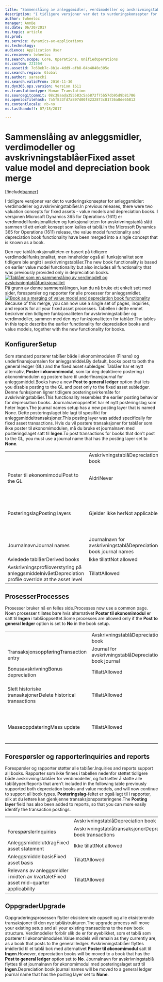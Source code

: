 ```yaml
---
title: "Sammenslåing av anleggsmidler, verdimodeller og avskrivningstablåer"
description: "I tidligere versjoner var det to vurderingskonsepter for anleggsmidler: verdimodeller og avskrivningstablåer. I versjonen Microsoft Dynamics 365 for Operations (1611) er verdimodellfunksjonaliteten og funksjonaliteten for avskrivningstablå slått sammen til ett enkelt konsept som kalles et tablå."
author: twheeloc
manager: AnnBe
ms.date: 06/20/2017
ms.topic: article
ms.prod: 
ms.service: dynamics-ax-applications
ms.technology: 
audience: Application User
ms.reviewer: twheeloc
ms.search.scope: Core, Operations, UnifiedOperations
ms.custom: 221564
ms.assetid: 7c68eb7c-8b1a-4dd9-afb8-04b4040e305e
ms.search.region: Global
ms.author: saraschi
ms.search.validFrom: 2016-11-30
ms.dyn365.ops.version: Version 1611
ms.translationtype: Human Translation
ms.sourcegitcommit: 08c38aada355583c5a6872f75b57db95d9b81786
ms.openlocfilehash: 7a5f833fd7a897d00f8232873c81736a8de65812
ms.contentlocale: nb-no
ms.lasthandoff: 07/18/2017

---
```


# <a name="fixed-asset-value-model-and-depreciation-book-merge"></a><span data-ttu-id="01a7e-104">Sammenslåing av anleggsmidler, verdimodeller og avskrivningstablåer</span><span class="sxs-lookup"><span data-stu-id="01a7e-104">Fixed asset value model and depreciation book merge</span></span>

[!include[banner](../includes/banner.md)]


<span data-ttu-id="01a7e-105">I tidligere versjoner var det to vurderingskonsepter for anleggsmidler: verdimodeller og avskrivningstablåer.</span><span class="sxs-lookup"><span data-stu-id="01a7e-105">In previous releases, there were two valuation concepts for fixed assets -  value models and depreciation books.</span></span> <span data-ttu-id="01a7e-106">I versjonen Microsoft Dynamics 365 for Operations (1611) er verdimodellfunksjonaliteten og funksjonaliteten for avskrivningstablå slått sammen til ett enkelt konsept som kalles et tablå.</span><span class="sxs-lookup"><span data-stu-id="01a7e-106">In the Microsoft Dynamics 365 for Operations (1611) release, the value model functionality and depreciation book functionality have been merged into a single concept that is known as a book.</span></span>

<span data-ttu-id="01a7e-107">Den nye tablåfunksjonaliteten er basert på tidligere verdimodellfunksjonalitet, men inneholder også all funksjonalitet som tidligere ble angitt i avskrivningstablåer.</span><span class="sxs-lookup"><span data-stu-id="01a7e-107">The new book functionality is based on earlier value model functionality but also includes all functionality that was previously provided only in depreciation books.</span></span> <span data-ttu-id="01a7e-108">[![Tablåer som en sammenslåing av verdimodell og avskrivningtablåfunksjonalitet](./media/fixed-assets.png)](./media/fixed-assets.png) På grunn av denne sammenslåingen, kan du nå bruke ett enkelt sett med sider, forespørsler og rapporter for alle prosesser for anleggsmidlet.</span><span class="sxs-lookup"><span data-stu-id="01a7e-108">[![Book as a merging of value model and depreciation book functionality](./media/fixed-assets.png)](./media/fixed-assets.png) Because of this merge, you can now use a single set of pages, inquiries, and reports for all your fixed asset processes.</span></span> <span data-ttu-id="01a7e-109">Tabellen i dette emnet beskriver den tidligere funksjonaliteten for avskrivningstablåer og verdimodeller, sammen med den nye funksjonaliteten for tablåer.</span><span class="sxs-lookup"><span data-stu-id="01a7e-109">The tables in this topic describe the earlier functionality for depreciation books and value models, together with the new functionality for books.</span></span>

## <a name="setup"></a><span data-ttu-id="01a7e-110">Konfigurer</span><span class="sxs-lookup"><span data-stu-id="01a7e-110">Setup</span></span>
<span data-ttu-id="01a7e-111">Som standard posterer tablåer både i økonomimodulen (Finans) og underfinansjournalen for anleggsmiddel.</span><span class="sxs-lookup"><span data-stu-id="01a7e-111">By default, books post to both the general ledger (GL) and the fixed asset subledger.</span></span> <span data-ttu-id="01a7e-112">Tablåer har et nytt alternativ, **Poster i økonomimodul**, som lar deg deaktivere postering i økonomimodulen og postere bare til underfinansjournal for anleggsmiddel.</span><span class="sxs-lookup"><span data-stu-id="01a7e-112">Books have a new **Post to general ledger** option that lets you disable posting to the GL and post only to the fixed asset subledger.</span></span> <span data-ttu-id="01a7e-113">Denne funksjonen ligner tidligere posteringsvirkemåte for avskrivningstablåer.</span><span class="sxs-lookup"><span data-stu-id="01a7e-113">This functionality resembles the earlier posting behavior for depreciation books.</span></span> <span data-ttu-id="01a7e-114">Journalnavnoppsettet har et nytt posteringslag som heter Ingen.</span><span class="sxs-lookup"><span data-stu-id="01a7e-114">The journal names setup has a new posting layer that is named None.</span></span> <span data-ttu-id="01a7e-115">Dette posteringslaget ble lagt til spesifikt for anleggsmiddeltransaksjoner.</span><span class="sxs-lookup"><span data-stu-id="01a7e-115">This posting layer was added specifically for fixed asset transactions.</span></span> <span data-ttu-id="01a7e-116">Hvis du vil postere transaksjoner for tablåer som ikke poster til økonomimodulen, må du bruke et journalnavn med posteringslaget satt til **Ingen**.</span><span class="sxs-lookup"><span data-stu-id="01a7e-116">To post transactions for books that don't post to the GL, you must use a journal name that has the posting layer set to **None**.</span></span>

|                                                  |                                 |                                 |                                                         |
|--------------------------------------------------|---------------------------------|---------------------------------|---------------------------------------------------------|
|                                                  | <span data-ttu-id="01a7e-117">Avskrivningstablå</span><span class="sxs-lookup"><span data-stu-id="01a7e-117">Depreciation book</span></span>               | <span data-ttu-id="01a7e-118">Verdimodell</span><span class="sxs-lookup"><span data-stu-id="01a7e-118">Value model</span></span>                     | <span data-ttu-id="01a7e-119">Tablå (ny)</span><span class="sxs-lookup"><span data-stu-id="01a7e-119">Book (New)</span></span>                                              |
| <span data-ttu-id="01a7e-120">Poster til økonomimodul</span><span class="sxs-lookup"><span data-stu-id="01a7e-120">Post to the GL</span></span>                                   | <span data-ttu-id="01a7e-121">Aldri</span><span class="sxs-lookup"><span data-stu-id="01a7e-121">Never</span></span>                           | <span data-ttu-id="01a7e-122">Alltid</span><span class="sxs-lookup"><span data-stu-id="01a7e-122">Always</span></span>                          | <span data-ttu-id="01a7e-123">Alternativ for å postere til økonomimodulen</span><span class="sxs-lookup"><span data-stu-id="01a7e-123">Option to post to the GL</span></span>                                |
| <span data-ttu-id="01a7e-124">Posteringslag</span><span class="sxs-lookup"><span data-stu-id="01a7e-124">Posting layers</span></span>                                   | <span data-ttu-id="01a7e-125">Gjelder ikke her</span><span class="sxs-lookup"><span data-stu-id="01a7e-125">Not applicable</span></span>                  | <span data-ttu-id="01a7e-126">3. Gjeldende, Operasjoner og Mva</span><span class="sxs-lookup"><span data-stu-id="01a7e-126">3: Current, Operations, and Tax</span></span> | <span data-ttu-id="01a7e-127">11: Gjeldende, Operasjoner, Mva, 7 egendefinerte lag og Ingen</span><span class="sxs-lookup"><span data-stu-id="01a7e-127">11: Current, Operations, Tax, 7 custom layers, and None</span></span> |
| <span data-ttu-id="01a7e-128">Journalnavn</span><span class="sxs-lookup"><span data-stu-id="01a7e-128">Journal names</span></span>                                    | <span data-ttu-id="01a7e-129">Journalnavn for avskrivningstablå</span><span class="sxs-lookup"><span data-stu-id="01a7e-129">Depreciation book journal names</span></span> | <span data-ttu-id="01a7e-130">Finans – Journalnavn</span><span class="sxs-lookup"><span data-stu-id="01a7e-130">GL - Journal names</span></span>              | <span data-ttu-id="01a7e-131">Finans – Journalnavn</span><span class="sxs-lookup"><span data-stu-id="01a7e-131">GL - Journal names</span></span>                                      |
| <span data-ttu-id="01a7e-132">Avledede tablåer</span><span class="sxs-lookup"><span data-stu-id="01a7e-132">Derived books</span></span>                                    | <span data-ttu-id="01a7e-133">Ikke tillatt</span><span class="sxs-lookup"><span data-stu-id="01a7e-133">Not allowed</span></span>                     | <span data-ttu-id="01a7e-134">Tillatt</span><span class="sxs-lookup"><span data-stu-id="01a7e-134">Allowed</span></span>                         | <span data-ttu-id="01a7e-135">Tillatt</span><span class="sxs-lookup"><span data-stu-id="01a7e-135">Allowed</span></span>                                                 |
| <span data-ttu-id="01a7e-136">Avskrivningsprofiloverstyring på anleggsmiddelnivået</span><span class="sxs-lookup"><span data-stu-id="01a7e-136">Depreciation profile override at the asset level</span></span> | <span data-ttu-id="01a7e-137">Tillatt</span><span class="sxs-lookup"><span data-stu-id="01a7e-137">Allowed</span></span>                         | <span data-ttu-id="01a7e-138">Ikke tillatt</span><span class="sxs-lookup"><span data-stu-id="01a7e-138">Not allowed</span></span>                     | <span data-ttu-id="01a7e-139">Tillatt</span><span class="sxs-lookup"><span data-stu-id="01a7e-139">Allowed</span></span>                                                 |

## <a name="processes"></a><span data-ttu-id="01a7e-140">Prosesser</span><span class="sxs-lookup"><span data-stu-id="01a7e-140">Processes</span></span>
<span data-ttu-id="01a7e-141">Prosesser bruker nå en felles side.</span><span class="sxs-lookup"><span data-stu-id="01a7e-141">Processes now use a common page.</span></span> <span data-ttu-id="01a7e-142">Noen prosesser tillates bare hvis alternativet **Poster til økonomimodul** er satt til **Ingen** i tablåoppsettet.</span><span class="sxs-lookup"><span data-stu-id="01a7e-142">Some processes are allowed only if the **Post to general ledger** option is set to **No** in the book setup.</span></span>

|                                |                           |                     |                                          |
|--------------------------------|---------------------------|---------------------|------------------------------------------|
|                                | <span data-ttu-id="01a7e-143">Avskrivningstablå</span><span class="sxs-lookup"><span data-stu-id="01a7e-143">Depreciation book</span></span>         | <span data-ttu-id="01a7e-144">Verdimodell</span><span class="sxs-lookup"><span data-stu-id="01a7e-144">Value model</span></span>         | <span data-ttu-id="01a7e-145">Tablå (ny)</span><span class="sxs-lookup"><span data-stu-id="01a7e-145">Book (New)</span></span>                               |
| <span data-ttu-id="01a7e-146">Transaksjonsoppføring</span><span class="sxs-lookup"><span data-stu-id="01a7e-146">Transaction entry</span></span>              | <span data-ttu-id="01a7e-147">Journal for avskrivningstablå</span><span class="sxs-lookup"><span data-stu-id="01a7e-147">Depreciation book journal</span></span> | <span data-ttu-id="01a7e-148">Anleggsmiddeljournal</span><span class="sxs-lookup"><span data-stu-id="01a7e-148">Fixed asset journal</span></span> | <span data-ttu-id="01a7e-149">Anleggsmiddeljournal</span><span class="sxs-lookup"><span data-stu-id="01a7e-149">Fixed asset journal</span></span>                      |
| <span data-ttu-id="01a7e-150">Bonusavskrivning</span><span class="sxs-lookup"><span data-stu-id="01a7e-150">Bonus depreciation</span></span>             | <span data-ttu-id="01a7e-151">Tillatt</span><span class="sxs-lookup"><span data-stu-id="01a7e-151">Allowed</span></span>                   | <span data-ttu-id="01a7e-152">Ikke tillatt</span><span class="sxs-lookup"><span data-stu-id="01a7e-152">Not Allowed</span></span>         | <span data-ttu-id="01a7e-153">Tillatt</span><span class="sxs-lookup"><span data-stu-id="01a7e-153">Allowed</span></span>                                  |
| <span data-ttu-id="01a7e-154">Slett historiske transaksjoner</span><span class="sxs-lookup"><span data-stu-id="01a7e-154">Delete historical transactions</span></span> | <span data-ttu-id="01a7e-155">Tillatt</span><span class="sxs-lookup"><span data-stu-id="01a7e-155">Allowed</span></span>                   | <span data-ttu-id="01a7e-156">Ikke tillatt</span><span class="sxs-lookup"><span data-stu-id="01a7e-156">Not Allowed</span></span>         | <span data-ttu-id="01a7e-157">Tillatt, med mindre du legger til i økonomimodulen</span><span class="sxs-lookup"><span data-stu-id="01a7e-157">Allowed, unless you're posting to the GL</span></span> |
| <span data-ttu-id="01a7e-158">Masseoppdatering</span><span class="sxs-lookup"><span data-stu-id="01a7e-158">Mass update</span></span>                    | <span data-ttu-id="01a7e-159">Tillatt</span><span class="sxs-lookup"><span data-stu-id="01a7e-159">Allowed</span></span>                   | <span data-ttu-id="01a7e-160">Ikke tillatt</span><span class="sxs-lookup"><span data-stu-id="01a7e-160">Not Allowed</span></span>         | <span data-ttu-id="01a7e-161">Tillatt, med mindre du legger til i økonomimodulen</span><span class="sxs-lookup"><span data-stu-id="01a7e-161">Allowed, unless you're posting to the GL</span></span> |

## <a name="inquiries-and-reports"></a><span data-ttu-id="01a7e-162">Forespørsler og rapporter</span><span class="sxs-lookup"><span data-stu-id="01a7e-162">Inquiries and reports</span></span>
<span data-ttu-id="01a7e-163">Forespørsler og rapporter støtter alle tablåer.</span><span class="sxs-lookup"><span data-stu-id="01a7e-163">Inquiries and reports support all books.</span></span> <span data-ttu-id="01a7e-164">Rapporter som ikke finnes i tabellen nedenfor støttet tidligere både avskrivningstablåer for verdimodeller, og fortsetter å støtte alle tablåtyper.</span><span class="sxs-lookup"><span data-stu-id="01a7e-164">Reports that aren't included in the following table previously supported both depreciation books and value models, and will now continue to support all book types.</span></span> <span data-ttu-id="01a7e-165">**Posteringslag**-feltet er også lagt til i rapporter, slik at du lettere kan gjenkjenne transaksjonsposteringene.</span><span class="sxs-lookup"><span data-stu-id="01a7e-165">The **Posting layer** field has also been added to reports, so that you can more easily identify the transaction postings.</span></span>

|                                       |                                |                          |                          |
|---------------------------------------|--------------------------------|--------------------------|--------------------------|
|                                       | <span data-ttu-id="01a7e-166">Avskrivningstablå</span><span class="sxs-lookup"><span data-stu-id="01a7e-166">Depreciation book</span></span>              | <span data-ttu-id="01a7e-167">Verdimodell</span><span class="sxs-lookup"><span data-stu-id="01a7e-167">Value model</span></span>              | <span data-ttu-id="01a7e-168">Tablå (ny)</span><span class="sxs-lookup"><span data-stu-id="01a7e-168">Book (New)</span></span>               |
| <span data-ttu-id="01a7e-169">Forespørsler</span><span class="sxs-lookup"><span data-stu-id="01a7e-169">Inquiries</span></span>                             | <span data-ttu-id="01a7e-170">Avskrivningstablåtransaksjoner</span><span class="sxs-lookup"><span data-stu-id="01a7e-170">Depreciation book transactions</span></span> | <span data-ttu-id="01a7e-171">Anleggsmiddeltransaksjoner</span><span class="sxs-lookup"><span data-stu-id="01a7e-171">Fixed asset transactions</span></span> | <span data-ttu-id="01a7e-172">Anleggsmiddeltransaksjoner</span><span class="sxs-lookup"><span data-stu-id="01a7e-172">Fixed asset transactions</span></span> |
| <span data-ttu-id="01a7e-173">Anleggsmiddelutdrag</span><span class="sxs-lookup"><span data-stu-id="01a7e-173">Fixed asset statement</span></span>                 | <span data-ttu-id="01a7e-174">Ikke tillatt</span><span class="sxs-lookup"><span data-stu-id="01a7e-174">Not allowed</span></span>                    | <span data-ttu-id="01a7e-175">Tillatt</span><span class="sxs-lookup"><span data-stu-id="01a7e-175">Allowed</span></span>                  | <span data-ttu-id="01a7e-176">Tillatt</span><span class="sxs-lookup"><span data-stu-id="01a7e-176">Allowed</span></span>                  |
| <span data-ttu-id="01a7e-177">Anleggsmiddelbasis</span><span class="sxs-lookup"><span data-stu-id="01a7e-177">Fixed asset basis</span></span>                     | <span data-ttu-id="01a7e-178">Tillatt</span><span class="sxs-lookup"><span data-stu-id="01a7e-178">Allowed</span></span>                        | <span data-ttu-id="01a7e-179">Ikke tillatt</span><span class="sxs-lookup"><span data-stu-id="01a7e-179">Not allowed</span></span>              | <span data-ttu-id="01a7e-180">Tillatt</span><span class="sxs-lookup"><span data-stu-id="01a7e-180">Allowed</span></span>                  |
| <span data-ttu-id="01a7e-181">Relevans av anleggsmidler i midten av kvartalet</span><span class="sxs-lookup"><span data-stu-id="01a7e-181">Fixed asset mid-quarter applicability</span></span> | <span data-ttu-id="01a7e-182">Tillatt</span><span class="sxs-lookup"><span data-stu-id="01a7e-182">Allowed</span></span>                        | <span data-ttu-id="01a7e-183">Ikke tillatt</span><span class="sxs-lookup"><span data-stu-id="01a7e-183">Not allowed</span></span>              | <span data-ttu-id="01a7e-184">Tillatt</span><span class="sxs-lookup"><span data-stu-id="01a7e-184">Allowed</span></span>                  |

## <a name="upgrade"></a><span data-ttu-id="01a7e-185">Oppgrader</span><span class="sxs-lookup"><span data-stu-id="01a7e-185">Upgrade</span></span>
<span data-ttu-id="01a7e-186">Oppgraderingsprosessen flytter eksisterende oppsett og alle eksisterende transaksjoner til den nye tablåstrukturen.</span><span class="sxs-lookup"><span data-stu-id="01a7e-186">The upgrade process will move your existing setup and all your existing transactions to the new book structure.</span></span> <span data-ttu-id="01a7e-187">Verdimodeller forblir slik de er for øyeblikket, som et tablå som posterer til økonomimodulen.</span><span class="sxs-lookup"><span data-stu-id="01a7e-187">Value models will remain as they currently are, as a book that posts to the general ledger.</span></span> <span data-ttu-id="01a7e-188">Avskrivningstablåer flyttes imidlertid til et tablå bok med alternativet **Poster til økonomimodul** satt til **Ingen**.</span><span class="sxs-lookup"><span data-stu-id="01a7e-188">However, depreciation books will be moved to a book that has the **Post to general ledger** option set to **No**.</span></span> <span data-ttu-id="01a7e-189">Journalnavn for avskrivningstablå flyttes til et journalnavn for økonomimodul med posteringslaget satt til **Ingen**.</span><span class="sxs-lookup"><span data-stu-id="01a7e-189">Depreciation book journal names will be moved to a general ledger journal name that has the posting layer set to **None**.</span></span>




